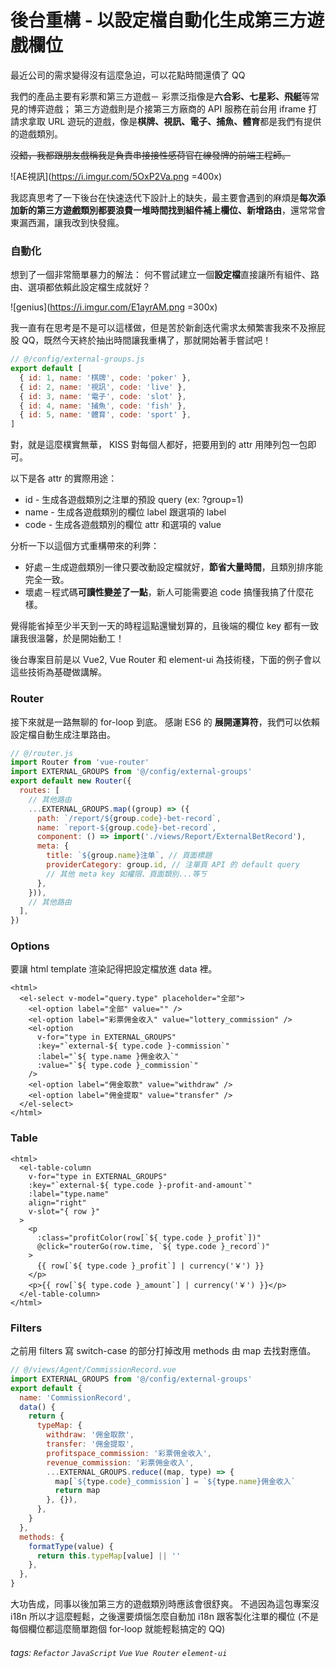 # 後台重構 - 以設定檔自動化生成第三方遊戲欄位

最近公司的需求變得沒有這麼急迫，可以花點時間還債了 QQ

我們的產品主要有彩票和第三方遊戲－
彩票泛指像是**六合彩、七星彩、飛艇**等常見的博弈遊戲；
第三方遊戲則是介接第三方廠商的 API 服務在前台用 iframe 打請求拿取 URL 遊玩的遊戲，像是**棋牌、視訊、電子、捕魚、體育**都是我們有提供的遊戲類別。

~~沒錯，我都跟朋友戲稱我是負責串接接性感荷官在線發牌的前端工程師。~~

![AE視訊](https://i.imgur.com/5OxP2Va.png =400x)

我認真思考了一下後台在快速迭代下設計上的缺失，最主要會遇到的麻煩是**每次添加新的第三方遊戲類別都要浪費一堆時間找到組件補上欄位、新增路由**，還常常會東漏西漏，讓我改到快發瘋。

### 自動化

想到了一個非常簡單暴力的解法：
何不嘗試建立一個**設定檔**直接讓所有組件、路由、選項都依賴此設定檔生成就好？

![genius](https://i.imgur.com/E1ayrAM.png =300x)

我一直有在思考是不是可以這樣做，但是苦於新創迭代需求太頻繁害我來不及擦屁股 QQ，既然今天終於抽出時間讓我重構了，那就開始著手嘗試吧！

```javascript
// @/config/external-groups.js
export default [
  { id: 1, name: '棋牌', code: 'poker' },
  { id: 2, name: '視訊', code: 'live' },
  { id: 3, name: '電子', code: 'slot' },
  { id: 4, name: '捕魚', code: 'fish' },
  { id: 5, name: '體育', code: 'sport' },
]
```

對，就是這麼樸實無華， KISS 對每個人都好，把要用到的 attr 用陣列包一包即可。

以下是各 attr 的實際用途：

- id - 生成各遊戲類別之注單的預設 query (ex: ?group=1)
- name - 生成各遊戲類別的欄位 label 跟選項的 label
- code - 生成各遊戲類別的欄位 attr 和選項的 value

分析一下以這個方式重構帶來的利弊：

- 好處－生成遊戲類別一律只要改動設定檔就好，**節省大量時間**，且類別排序能完全一致。
- 壞處－程式碼**可讀性變差了一點**，新人可能需要追 code 搞懂我搞了什麼花樣。

覺得能省掉至少半天到一天的時程這點還蠻划算的，且後端的欄位 key 都有一致讓我很溫馨，於是開始動工！

後台專案目前是以 Vue2, Vue Router 和 element-ui 為技術棧，下面的例子會以這些技術為基礎做講解。

### Router

接下來就是一路無聊的 for-loop 到底。
感謝 ES6 的 **展開運算符**，我們可以依賴設定檔自動生成注單路由。

```javascript
// @/router.js
import Router from 'vue-router'
import EXTERNAL_GROUPS from '@/config/external-groups'
export default new Router({
  routes: [
    // 其他路由
    ...EXTERNAL_GROUPS.map((group) => ({
      path: `/report/${group.code}-bet-record`,
      name: `report-${group.code}-bet-record`,
      component: () => import('./views/Report/ExternalBetRecord'),
      meta: {
        title: `${group.name}注单`, // 頁面標題
        providerCategory: group.id, // 注單頁 API 的 default query
        // 其他 meta key 如權限、頁面類別...等ㄎ
      },
    })),
    // 其他路由
  ],
})
```

### Options

要讓 html template 渲染記得把設定檔放進 data 裡。

```htmlembedded
<html>
  <el-select v-model="query.type" placeholder="全部">
    <el-option label="全部" value="" />
    <el-option label="彩票佣金收入" value="lottery_commission" />
    <el-option
      v-for="type in EXTERNAL_GROUPS"
      :key="`external-${ type.code }-commission`"
      :label="`${ type.name }佣金收入`"
      :value="`${ type.code }_commission`"
    />
    <el-option label="佣金取款" value="withdraw" />
    <el-option label="佣金提取" value="transfer" />
  </el-select>
</html>
```

### Table

```htmlembedded
<html>
  <el-table-column
    v-for="type in EXTERNAL_GROUPS"
    :key="`external-${ type.code }-profit-and-amount`"
    :label="type.name"
    align="right"
    v-slot="{ row }"
  >
    <p
      :class="profitColor(row[`${ type.code }_profit`])"
      @click="routerGo(row.time, `${ type.code }_record`)"
    >
      {{ row[`${ type.code }_profit`] | currency('￥') }}
    </p>
    <p>{{ row[`${ type.code }_amount`] | currency('￥') }}</p>
  </el-table-column>
</html>
```

### Filters

之前用 filters 寫 switch-case 的部分打掉改用 methods 由 map 去找對應值。

```javascript
// @/views/Agent/CommissionRecord.vue
import EXTERNAL_GROUPS from '@/config/external-groups'
export default {
  name: 'CommissionRecord',
  data() {
    return {
      typeMap: {
        withdraw: '佣金取款',
        transfer: '佣金提取',
        profitspace_commission: '彩票佣金收入',
        revenue_commission: '彩票佣金收入',
        ...EXTERNAL_GROUPS.reduce((map, type) => {
          map[`${type.code}_commission`] = `${type.name}佣金收入`
          return map
        }, {}),
      },
    }
  },
  methods: {
    formatType(value) {
      return this.typeMap[value] || ''
    },
  },
}
```

大功告成，同事以後加第三方的遊戲類別時應該會很舒爽。
不過因為這包專案沒 i18n 所以才這麼輕鬆，之後還要煩惱怎麼自動加 i18n 跟客製化注單的欄位 (不是每個欄位都這麼簡單跑個 for-loop 就能輕鬆搞定的 QQ)

###### tags: `Refactor` `JavaScript` `Vue` `Vue Router` `element-ui`

